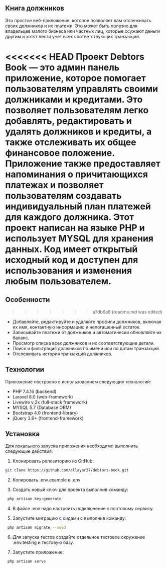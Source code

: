 ## Книга должников

Это простое веб-приложение, которое позволяет вам отслеживать своих должников и их платежи. Это может быть полезно для владельцев малого бизнеса или частных лиц, которые ссужают деньги другим и хотят вести учет всех соответствующих транзакций.

<<<<<<< HEAD
Проект Debtors Book — это админ панель приложение, которое помогает пользователям управлять своими должниками и кредитами. Это позволяет пользователям легко добавлять, редактировать и удалять должников и кредиты, а также отслеживать их общее финансовое положение. Приложение также предоставляет напоминания о причитающихся платежах и позволяет пользователям создавать индивидуальный план платежей для каждого должника. Этот проект написан на языке PHP и использует MYSQL для хранения данных. Код имеет открытый исходный код и доступен для использования и изменения любым пользователем.
=======
## Особенности
>>>>>>> a7db6a6 (readme.md was edited)

- Добавляйте, редактируйте и удаляйте профили должников, включая их имя, контактную информацию и непогашенный остаток.
- Записывайте платежи от должников и автоматически обновляйте их баланс.
- Просмотр списка всех должников и их соответствующие детали.
- Поиск и фильтрация должников по имени или по датам транзакций.
- Отслеживать история транзакций должников.


## Технологии

Приложение построено с использованием следующих технологий:

- PHP 7.4.16 (backend)
- Laravel 8.0 (web-framework)
- Livewire v.2x (full-stack framework)
- MYSQL 5.7 (Database ORM)
- Bootstrap 4.0 (frontend-library)
- jQuery 3.6+ (frontend-framework)


## Установка

Для локального запуска приложения необходимо выполнить следующие действия:

1. Клонировать репозиторию из GitHub:

```bash
git clone https://github.com/allayar27/debtors-book.git
```

2. Копировать .env.example в .env

3. Создать новый ключ для проекта выполнив команду:

```bash
 php artisan key:generate
```

4. В файле .env надо настроить подключение к почтовому сервису.

5. Запустите миграцию с сидами с выполнив команду:

```bash
 php artisan migrate --seed
``` 
  
6. Для запуска тестов создайте отдельное тестовое окружение .env.testing и тестовую базу.
   
7. Запустите приложение:

```bash
 php artisan serve
```





